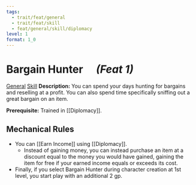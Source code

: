 ```yaml
---
tags:
  - trait/feat/general
  - trait/feat/skill
  - feat/general/skill/diplomacy
level: 1
format: 1_0
---
```

# Bargain Hunter &emsp;*(Feat 1)*

[General](General.md "Feat Trait") [Skill](Skill.md "Feat Trait") 
**Description:** You can spend your days hunting for bargains and reselling at a profit. You can also spend time specifically sniffing out a great bargain on an item.

**Prerequisite:** Trained in [[Diplomacy]].

## Mechanical Rules

- You can [[Earn Income]] using [[Diplomacy]].
	- Instead of gaining money, you can instead purchase an item at a discount equal to the money you would have gained, gaining the item for free if your earned income equals or exceeds its cost. 
- Finally, if you select Bargain Hunter during character creation at 1st level, you start play with an additional 2 gp.